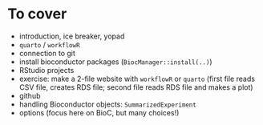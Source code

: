 # To cover

- introduction, ice breaker, yopad
- `quarto` / `workflowR`
- connection to git
- install bioconductor packages (`BiocManager::install(..)`)
- RStudio projects
- exercise: make a 2-file website with `workflowR` or `quarto` (first file reads CSV file, creates RDS file; second file reads RDS file and makes a plot)
- github
- handling Bioconductor objects: `SummarizedExperiment`
- options (focus here on BioC, but many choices!)

